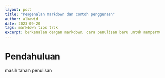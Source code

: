 ```yaml
---
layout: post
title: "Pengenalan markdown dan contoh penggunaan"
author: albawid
date: 2023-09-20
tags: markdown tips trik
excerpt: berkenalan dengan markdown, cara penulisan baru untuk mempermudah pembuatan content web statik  
---
```


# Pendahuluan 
masih taham penulisan